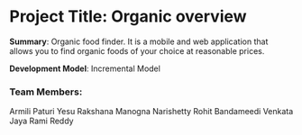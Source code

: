 # Project Title: Organic overview

<b>Summary</b>: Organic food finder. It is a mobile and web application that allows you to find organic foods of your choice at reasonable prices.

<b>Development Model</b>: Incremental Model

### Team Members: 
Armili Paturi
Yesu Rakshana
Manogna Narishetty
Rohit Bandameedi
Venkata Jaya Rami Reddy
